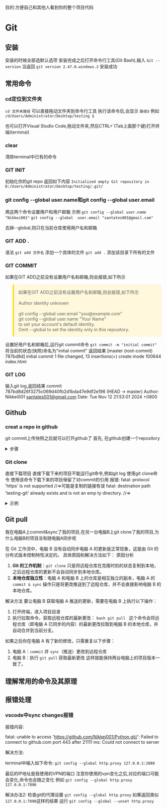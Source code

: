 目的:方便自己和其他人看到你的整个项目代码
# Git

## 安装

安装的时候全部选默认选项
安装完成之后打开命令行工具(Git Bash),输入
`Git --version`
当返回
`git version 2.47.0.windows.2`
安装成功

## 常用命令

### cd定位到文件夹

`cd 文件夹路径`
可以直接拖动文件夹到命令行工具
执行该命令后,会显示
`路径$`
例如
`/d/Users/Administrator/Desktop/testing
$`

也可以打开Visual Studio Code,拖动文件夹,然后CTRL+\`(Tab上面那个键)打开终端(terminal)

### clear
清除terminal中已有的命令
### GIT INIT
初始化你的git repo
返回如下内容
`Initialized empty Git repository in D:/Users/Administrator/Desktop/testing/.git/`

### git config --global user.name和git config --global  user.email

用这两个命令设置用户和用户邮箱
示例
`git config --global user.name "Nikkei001"`
`git config --global  user.email "santates001@gmail.com"`

去掉--global,则只在当前仓库使用用户名和邮箱
### GIT ADD .
语法
`git add 文件名`
添加一个具体的文件
`git add .`
添加该目录下所有的文件

### GIT COMMIT
如果在GIT ADD之前没有设置用户名和邮箱,则会报错,如下所示
<blockquote style="background-color: #fff8dc; padding: 15px; border-radius: 5px; border-left: 4px solid #ffd700;"> 
如果在GIT ADD之前没有设置用户名和邮箱,则会报错,如下所示<br><br>
Author identity unknown<br><br>
git config --global user.email "you@example.com"<br>
git config --global user.name "Your Name"<br>
to set your account's default identity.<br>
Omit --global to set the identity only in this repository.
</blockquote>


设置好用户名和邮箱后,运行git commit命令
`git commit -m "initial commit"`
将当前的状态(快照)命名为"initial commit"
返回结果
\[master (root-commit) 787bd8d\] initial commit
 1 file changed, 13 insertions(+)
 create mode 100644 index.html

### GIT LOG
输入git log,返回结果
commit 787bd8d26f3275c069d40fb2d1bda47e9df2e196 (HEAD -> master)
Author: Nikkei001 <santates001@gmail.com>
Date:   Tue Nov 12 21:53:01 2024 +0800


## Github

### creat a repo in github

git commit上传快照之后就可以打开github了
首先, 在github创建一个repository
<details> 
	<summary>步骤</summary>
	<pre>
		<div><img src="https://ooo.0x0.ooo/2024/11/13/OHmrvc.png" alt="OHmrvc.png" border="0" width = 1500></div>
		<div><img src="https://ooo.0x0.ooo/2024/11/13/OHmAdr.png" alt="OHmAdr.png" border="0" width = 1500></div>
		<div><img src="https://ooo.0x0.ooo/2024/11/13/OHmZaM.png" alt="OHmZaM.png" border="0"></div>
		<p>然后选择https,复制出现的命令到vscode,运行即可<br>
		git remote add origin https://github.com/Nikkei001/CSharp.git<br>
		git branch -M main<br>
		git push -u origin main
		</p>
	</pre>
</details>


### Git clone

直接下载项目
直接下载下来的项目不能运行git命令,例如git log
使用git clone命令
使用该命令下载下来的项目保留了对commit的引用
报错:
fatal: protocol 'https' is not supported //=>可能是复制的链接有误
fatal: destination path 'testing-git' already exists and is not an emp
ty directory. //=> 
<details> 
	<summary>示例</summary>
	<pre>
		<img src="https://ooo.0x0.ooo/2024/11/20/OHELpx.png" alt="OHELpx.png" border="0">
		<img src="https://ooo.0x0.ooo/2024/11/20/OHEEYj.png" alt="OHEEYj.png" border="0">
	</pre>
</details>

## Git pull

我在电脑A上commit&sync了我的项目,在另一台电脑B上git clone了我的项目,为什么电脑B的项目没有随电脑A同步呢

在 Git 工作流中，电脑 B 没有自动同步电脑 A 的更新是正常现象，这是由 Git 的分布式版本控制特性决定的。
具体原因和解决方法如下： 
原因分析 
1. **Git 的工作机制**：`git clone` 只是将远程仓库在克隆时刻的状态复制到本地，之后远程仓库的更新不会自动同步到本地仓库。 
2. **本地仓库独立性**：电脑 A 和电脑 B 上的仓库是相互独立的副本，电脑 A 的 `commit & sync` 操作只是将更改推送到了远程仓库，并不会直接影响电脑 B 的本地仓库。 

解决方法 
要让电脑 B 获取电脑 A 推送的更新，需要在电脑 B 上执行以下操作： 
1. 打开终端，进入项目目录 
2. 执行拉取命令，获取远程仓库的最新更改： ```bash git pull ``` 这个命令会将远程仓库（即电脑 A 已同步的内容）的最新更改拉取到电脑 B 的本地仓库，并自动合并到当前分支。 

如果之后你在电脑 A 有了新的修改，只需重复以下步骤： 
1. 电脑 A：`commit` 并 `sync`（推送）更改到远程仓库 
2. 电脑 B：执行 `git pull` 获取最新更改 这样就能保持两台电脑上的项目版本一致了。

## 理解常用的命令及其原理


## 报错处理

### vscode中sync changes报错

报错内容:

fatal: unable to access 'https://github.com/Nikkei001/Python.git/': Failed to connect to github.com port 443 after 21111 ms: Could not connect to server

解决方法:

terminal中输入如下命令:
`git config --global http.proxy 127.0.0.1:2080`

最后的IP地址是我使用的VPN的端口
注意你使用的vpn变化之后,对应的端口可能会变化,命令也会随之变化
例如
`git config --global http.proxy 127.0.0.1:7890`

解决办法2:
检查git的代理设置
`git config --global http.proxy`
如果返回类似`127.0.0.1:7890`这样的结果
运行
`git config --global --unset http.proxy`



